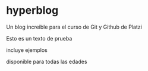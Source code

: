 # hyperblog
Un blog increible para el curso de Git y Github de Platzi

Esto es un texto de prueba

incluye ejemplos 

disponible para todas las edades